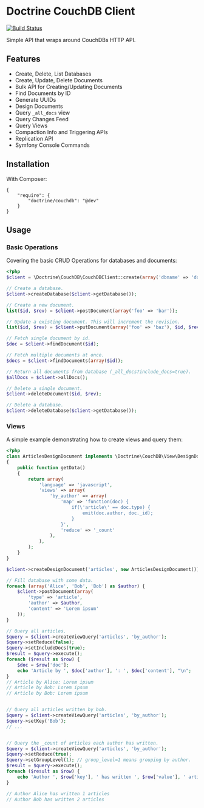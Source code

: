 # Doctrine CouchDB Client

[![Build Status](https://travis-ci.org/doctrine/couchdb-client.png?branch=master)](https://travis-ci.org/doctrine/couchdb-client)

Simple API that wraps around CouchDBs HTTP API.

## Features

* Create, Delete, List Databases
* Create, Update, Delete Documents
* Bulk API for Creating/Updating Documents
* Find Documents by ID
* Generate UUIDs
* Design Documents
* Query `_all_docs` view
* Query Changes Feed
* Query Views
* Compaction Info and Triggering APIs
* Replication API
* Symfony Console Commands

## Installation

With Composer:

    {
        "require": {
            "doctrine/couchdb": "@dev"
        }
    }

## Usage

### Basic Operations

Covering the basic CRUD Operations for databases and documents:

```php
<?php
$client = \Doctrine\CouchDB\CouchDBClient::create(array('dbname' => 'doctrine_example'));

// Create a database.
$client->createDatabase($client->getDatabase());

// Create a new document.
list($id, $rev) = $client->postDocument(array('foo' => 'bar'));

// Update a existing document. This will increment the revision.
list($id, $rev) = $client->putDocument(array('foo' => 'baz'), $id, $rev);

// Fetch single document by id.
$doc = $client->findDocument($id);

// Fetch multiple documents at once.
$docs = $client->findDocuments(array($id));

// Return all documents from database (_all_docs?include_docs=true).
$allDocs = $client->allDocs();

// Delete a single document.
$client->deleteDocument($id, $rev);

// Delete a database.
$client->deleteDatabase($client->getDatabase());
```

### Views

A simple example demonstrating how to create views and query them:

```php
<?php
class ArticlesDesignDocument implements \Doctrine\CouchDB\View\DesignDocument
{
    public function getData()
    {
        return array(
            'language' => 'javascript',
            'views' => array(
                'by_author' => array(
                    'map' => 'function(doc) {
                        if(\'article\' == doc.type) {
                            emit(doc.author, doc._id);
                        }
                    }',
                    'reduce' => '_count'
                ),
            ),
        );
    }
}

$client->createDesignDocument('articles', new ArticlesDesignDocument());

// Fill database with some data.
foreach (array('Alice', 'Bob', 'Bob') as $author) {
    $client->postDocument(array(
        'type' => 'article',
        'author' => $author,
        'content' => 'Lorem ipsum'
    ));
}

// Query all articles.
$query = $client->createViewQuery('articles', 'by_author');
$query->setReduce(false);
$query->setIncludeDocs(true);
$result = $query->execute();
foreach ($result as $row) {
    $doc = $row['doc'];
    echo 'Article by ', $doc['author'], ': ', $doc['content'], "\n";
}
// Article by Alice: Lorem ipsum
// Article by Bob: Lorem ipsum
// Article by Bob: Lorem ipsum


// Query all articles written by bob.
$query = $client->createViewQuery('articles', 'by_author');
$query->setKey('Bob');
// ...


// Query the _count of articles each author has written.
$query = $client->createViewQuery('articles', 'by_author');
$query->setReduce(true);
$query->setGroupLevel(1); // group_level=1 means grouping by author.
$result = $query->execute();
foreach ($result as $row) {
    echo 'Author ', $row['key'], ' has written ', $row['value'], ' articles', "\n";
}

// Author Alice has written 1 articles
// Author Bob has written 2 articles
```
